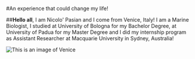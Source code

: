 #An experience that could change my life!

##**Hello all**, I am Nicolo' Pasian and I come from Venice, Italy!
I am a Marine Biologist, I studied at University of Bologna for my Bachelor Degree, at University of Padua for my Master Degree and I did my internship program as Assistant Researcher at Macquarie University in Sydney, Australia!

![This is an image of Venice](https://legacy.travelnoire.com/wp-content/uploads/2018/10/venice-italy.jpg)
